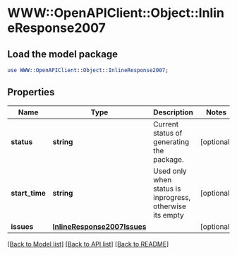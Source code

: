 # WWW::OpenAPIClient::Object::InlineResponse2007

## Load the model package
```perl
use WWW::OpenAPIClient::Object::InlineResponse2007;
```

## Properties
Name | Type | Description | Notes
------------ | ------------- | ------------- | -------------
**status** | **string** | Current status of generating the package. | [optional] 
**start_time** | **string** | Used only when status is inprogress, otherwise its empty | [optional] 
**issues** | [**InlineResponse2007Issues**](InlineResponse2007Issues.md) |  | [optional] 

[[Back to Model list]](../README.md#documentation-for-models) [[Back to API list]](../README.md#documentation-for-api-endpoints) [[Back to README]](../README.md)


